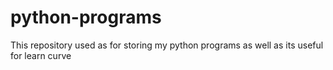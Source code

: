 # python-programs
This repository used as for storing my python programs as well as its useful for learn curve 
